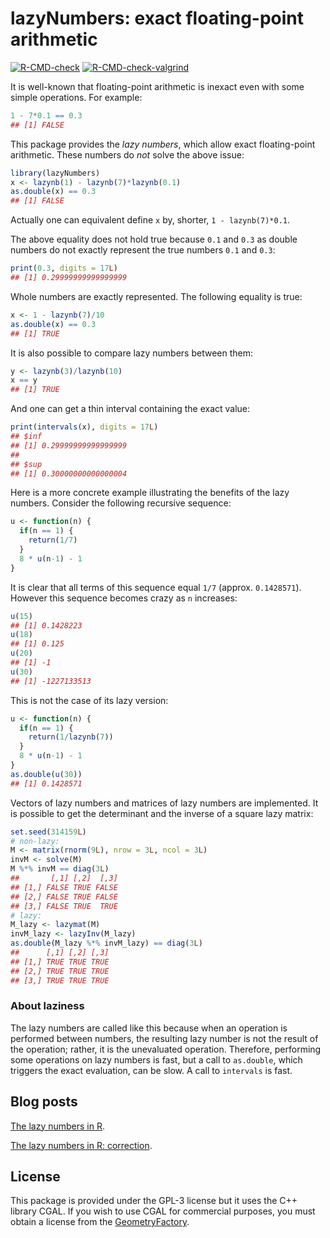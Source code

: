 lazyNumbers: exact floating-point arithmetic
================

<!-- badges: start -->

[![R-CMD-check](https://github.com/stla/lazyNumbers/actions/workflows/R-CMD-check.yaml/badge.svg)](https://github.com/stla/lazyNumbers/actions/workflows/R-CMD-check.yaml)
[![R-CMD-check-valgrind](https://github.com/stla/lazyNumbers/actions/workflows/R-CMD-check-valgrind.yaml/badge.svg)](https://github.com/stla/lazyNumbers/actions/workflows/R-CMD-check-valgrind.yaml)
<!-- badges: end -->

It is well-known that floating-point arithmetic is inexact even with
some simple operations. For example:

``` r
1 - 7*0.1 == 0.3
## [1] FALSE
```

This package provides the *lazy numbers*, which allow exact
floating-point arithmetic. These numbers do *not* solve the above issue:

``` r
library(lazyNumbers)
x <- lazynb(1) - lazynb(7)*lazynb(0.1)
as.double(x) == 0.3
## [1] FALSE
```

Actually one can equivalent define `x` by, shorter, `1 - lazynb(7)*0.1`.

The above equality does not hold true because `0.1` and `0.3` as double
numbers do not exactly represent the true numbers `0.1` and `0.3`:

``` r
print(0.3, digits = 17L)
## [1] 0.29999999999999999
```

Whole numbers are exactly represented. The following equality is true:

``` r
x <- 1 - lazynb(7)/10
as.double(x) == 0.3
## [1] TRUE
```

It is also possible to compare lazy numbers between them:

``` r
y <- lazynb(3)/lazynb(10)
x == y
## [1] TRUE
```

And one can get a thin interval containing the exact value:

``` r
print(intervals(x), digits = 17L)
## $inf
## [1] 0.29999999999999999
## 
## $sup
## [1] 0.30000000000000004
```

Here is a more concrete example illustrating the benefits of the lazy
numbers. Consider the following recursive sequence:

``` r
u <- function(n) {
  if(n == 1) {
    return(1/7)
  }
  8 * u(n-1) - 1
}
```

It is clear that all terms of this sequence equal `1/7` (approx.
`0.1428571`). However this sequence becomes crazy as `n` increases:

``` r
u(15)
## [1] 0.1428223
u(18)
## [1] 0.125
u(20)
## [1] -1
u(30)
## [1] -1227133513
```

This is not the case of its lazy version:

``` r
u <- function(n) {
  if(n == 1) {
    return(1/lazynb(7))
  }
  8 * u(n-1) - 1
}
as.double(u(30))
## [1] 0.1428571
```

Vectors of lazy numbers and matrices of lazy numbers are implemented. It
is possible to get the determinant and the inverse of a square lazy
matrix:

``` r
set.seed(314159L)
# non-lazy:
M <- matrix(rnorm(9L), nrow = 3L, ncol = 3L)
invM <- solve(M)
M %*% invM == diag(3L)
##       [,1] [,2]  [,3]
## [1,] FALSE TRUE FALSE
## [2,] FALSE TRUE FALSE
## [3,] FALSE TRUE  TRUE
# lazy:
M_lazy <- lazymat(M)
invM_lazy <- lazyInv(M_lazy)
as.double(M_lazy %*% invM_lazy) == diag(3L)
##      [,1] [,2] [,3]
## [1,] TRUE TRUE TRUE
## [2,] TRUE TRUE TRUE
## [3,] TRUE TRUE TRUE
```

### About laziness

The lazy numbers are called like this because when an operation is
performed between numbers, the resulting lazy number is not the result
of the operation; rather, it is the unevaluated operation. Therefore,
performing some operations on lazy numbers is fast, but a call to
`as.double`, which triggers the exact evaluation, can be slow. A call to
`intervals` is fast.

## Blog posts

[The lazy numbers in
R](https://laustep.github.io/stlahblog/posts/lazyNumbers.html).

[The lazy numbers in R:
correction](https://laustep.github.io/stlahblog/posts/lazyNumbers2.html).

## License

This package is provided under the GPL-3 license but it uses the C++
library CGAL. If you wish to use CGAL for commercial purposes, you must
obtain a license from the
[GeometryFactory](https://geometryfactory.com).
